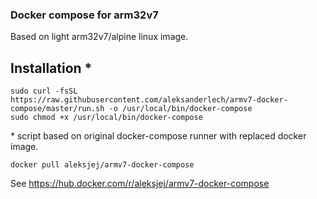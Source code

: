 
### Docker compose for arm32v7

Based on light arm32v7/alpine linux image.

## Installation *

```shell
sudo curl -fsSL https://raw.githubusercontent.com/aleksanderlech/armv7-docker-compose/master/run.sh -o /usr/local/bin/docker-compose
sudo chmod +x /usr/local/bin/docker-compose
```

\* script based on original docker-compose runner with replaced docker image.

```
docker pull aleksjej/armv7-docker-compose
```

See https://hub.docker.com/r/aleksjej/armv7-docker-compose
